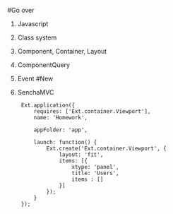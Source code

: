 #Go over
1. Javascript
1. Class system
1. Component, Container, Layout
1. ComponentQuery
1. Event
#New
1. SenchaMVC

		Ext.application({
			requires: ['Ext.container.Viewport'],
			name: 'Homework',

			appFolder: 'app',

			launch: function() {
				Ext.create('Ext.container.Viewport', {
					layout: 'fit',
					items: [{
						xtype: 'panel',
						title: 'Users',
						items : []
					}]
				});
			}
		});